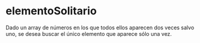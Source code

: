 # elementoSolitario
Dado un array de números en los que todos ellos aparecen dos veces salvo uno, se desea buscar el único elemento que aparece sólo una vez.
